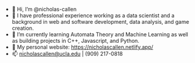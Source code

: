 - 👋 Hi, I’m @nicholas-callen
- 👀 I have professional experience working as a data scientist and a background in web and software development, data analysis, and game creation.
- 🌱 I’m currently learning Automata Theory and Machine Learning as well as building projects in C++, Javascript, and Python.
- 💞️ My personal website: https://nicholascallen.netlify.app/
- 📫 nicholascallen@ucla.edu | (909) 217-0818

<!---
nicholas-callen/nicholas-callen is a ✨ special ✨ repository because its `README.md` (this file) appears on your GitHub profile.
You can click the Preview link to take a look at your changes.
--->
